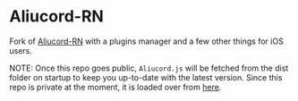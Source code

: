 # Aliucord-RN

Fork of [Aliucord-RN](https://github.com/Aliucord/Aliucord-RN) with a plugins manager and a few other things for iOS users.

NOTE: Once this repo goes public, `Aliucord.js` will be fetched from the dist folder on startup to keep you up-to-date with the latest version.
Since this repo is private at the moment, it is loaded over from [here](https://plugins.panties.moe/Aliucord.js).
